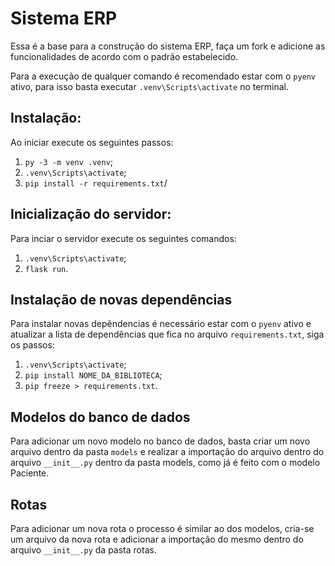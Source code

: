 # Sistema ERP

Essa é a base para a construção do sistema ERP, faça um fork e adicione as funcionalidades de acordo com o padrão estabelecido.

Para a execução de qualquer comando é recomendado estar com o `pyenv` ativo, para isso basta executar `.venv\Scripts\activate` no terminal.

## Instalação:

Ao iniciar execute os seguintes passos:

1. `py -3 -m venv .venv`;
2. `.venv\Scripts\activate`;
3. `pip install -r requirements.txt`/

## Inicialização do servidor:

Para inciar o servidor execute os seguintes comandos:

1. `.venv\Scripts\activate`;
2. `flask run`.

## Instalação de novas dependências

Para instalar novas depêndencias é necessário estar com o `pyenv` ativo e atualizar a lista de dependências que fica no arquivo `requirements.txt`, siga os passos:

1. `.venv\Scripts\activate`;
2. `pip install NOME_DA_BIBLIOTECA`;
3. `pip freeze > requirements.txt`.

## Modelos do banco de dados

Para adicionar um novo modelo no banco de dados, basta criar um novo arquivo dentro da pasta `models` e realizar a importação do arquivo dentro do arquivo `__init__.py` dentro da pasta models, como já é feito com o modelo Paciente.

## Rotas

Para adicionar um nova rota o processo é similar ao dos modelos, cria-se um arquivo da nova rota e adicionar a importação do mesmo dentro do arquivo `__init__.py` da pasta rotas.
